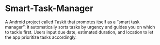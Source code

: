 # Smart-Task-Manager
A Android project called Taskit that promotes itself as a “smart task manager”: it automatically sorts tasks by urgency and guides you on which to tackle first. Users input due date, estimated duration, and location to let the app prioritize tasks accordingly.
